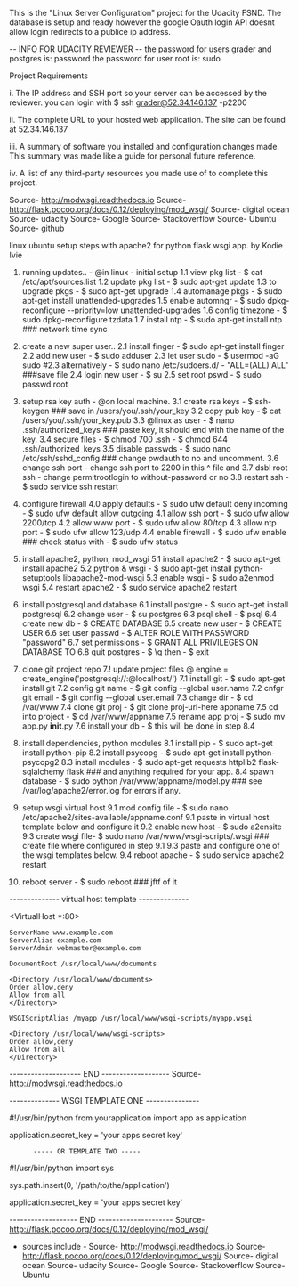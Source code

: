 This is the "Linux Server Configuration" project for the Udacity FSND.
The database is setup and ready however the google Oauth login API 
doesnt allow login redirects to a publice ip address.

-- INFO FOR UDACITY REVIEWER --
the password for users grader and postgres is: password
the password for user root is: sudo

Project Requirements 

i. The IP address and SSH port so your server can be accessed by the reviewer.
	you can login with $ ssh grader@52.34.146.137 -p2200

ii. The complete URL to your hosted web application.
	The site can be found at 52.34.146.137

iii. A summary of software you installed and configuration changes made.
	This summary was made like a guide for personal future reference.

iv. A list of any third-party resources you made use of to complete this project.

Source- http://modwsgi.readthedocs.io 
Source- http://flask.pocoo.org/docs/0.12/deploying/mod_wsgi/
Source- digital ocean
Source- udacity 
Source- Google
Source- Stackoverflow
Source- Ubuntu
Source- github



linux ubuntu setup steps with apache2 for python flask wsgi app. by Kodie Ivie

1. running updates.. - @in linux - initial setup
1.1 view pkg list   - $ cat /etc/apt/sources.list 
1.2 update pkg list - $ sudo apt-get update
1.3 to upgrade pkgs - $ sudo apt-get upgrade
1.4 automanage pkgs - $ sudo apt-get install unattended-upgrades
1.5 enable automngr - $ sudo dpkg-reconfigure --priority=low unattended-upgrades
1.6 config timezone - $ sudo dpkg-reconfigure tzdata
1.7 install ntp     - $ sudo apt-get install ntp    ### network time sync

2. create a new super user..
2.1 install finger  - $ sudo apt-get install finger
2.2 add new user    - $ sudo adduser <name>
2.3 let user sudo   - $ usermod -aG sudo <name>
#2.3 alternatively  - $ sudo nano /etc/sudoers.d/<name> - "ALL=(ALL) ALL"    ###save file
2.4 login new user  - $ su <name>
2.5 set root pswd   - $ sudo passwd root

3. setup rsa key auth - @on local machine.
3.1 create rsa keys - $ ssh-keygen    ### save in /users/you/.ssh/your_key
3.2 copy pub key    - $ cat /users/you/.ssh/your_key.pub 
3.3 @linux as user  - $ nano .ssh/authorized_keys    ### paste key, it should end with the name of the key.
3.4 secure files    - $ chmod 700 .ssh - $ chmod 644 .ssh/authorized_keys
3.5 disable passwds - $ sudo nano /etc/ssh/sshd_config    ### change pwdauth to no and uncomment. 
3.6 change ssh port - change ssh port to 2200 in this ^ file and
3.7 dsbl root ssh   - change permitrootlogin to without-password or no
3.8 restart ssh     - $ sudo service ssh restart

4. configure firewall
4.0 apply defaults  - $ sudo ufw default deny incoming - $ sudo ufw default allow outgoing
4.1 allow ssh port  - $ sudo ufw allow 2200/tcp
4.2 allow www port  - $ sudo ufw allow 80/tcp
4.3 allow ntp port  - $ sudo ufw allow 123/udp
4.4 enable firewall - $ sudo ufw enable    ### check status with - $ sudo ufw status

5. install apache2, python, mod_wsgi 
5.1 install apache2 - $ sudo apt-get install apache2
5.2 python & wsgi   - $ sudo apt-get install python-setuptools libapache2-mod-wsgi
5.3 enable wsgi     - $ sudo a2enmod wsgi
5.4 restart apache2 - $ sudo service apache2 restart

6. install postgresql and database
6.1 install postgre - $ sudo apt-get install  postgresql
6.2 change user     - $ su postgres
6.3 psql shell      - $ psql
6.4 create new db   - $ CREATE DATABASE <yourdbname>
6.5 create new user - $ CREATE USER <yourusername>
6.6 set user passwd - $ ALTER ROLE <yourusername> WITH PASSWORD "password"
6.7 set permissions - $ GRANT ALL PRIVILEGES ON DATABASE <yourdbname> TO <yourusername>
6.8 quit postgres   - $ \q
then                - $ exit

7. clone git project repo
7.! update project files @ engine = create_engine('postgresql://<yourusername>:<youruserpass>@localhost/<yourdbname>')
7.1 install git     - $ sudo apt-get install git
7.2 config git name - $ git config --global user.name <name>
7.2 cnfgr git email - $ git config --global user.email <email>
7.3 change dir      - $ cd /var/www
7.4 clone git proj  - $ git clone proj-url-here appname
7.5 cd into project - $ cd /var/www/appname
7.5 rename app proj - $ sudo mv app.py __init__.py
7.6 install your db - $ this will be done in step 8.4 

8. install dependencies, python modules
8.1 install pip     - $ sudo apt-get install python-pip
8.2 install psycopg - $ sudo apt-get install python-psycopg2
8.3 install modules - $ sudo apt-get requests httplib2 flask-sqlalchemy flask    ### and anything required for your app.
8.4 spawn database  - $ sudo python /var/www/appname/model.py     ### see /var/log/apache2/error.log for errors if any.

9. setup wsgi virtual host
9.1 mod config file - $ sudo nano /etc/apache2/sites-available/appname.conf
9.1 paste in virtual host template below and configure it 
9.2 enable new host - $ sudo a2ensite <appname> 
9.3 create wsgi file- $ sudo nano /var/www/wsgi-scripts/<appname>.wsgi    ### create file where configured in step 9.1
9.3 paste and configure one of the wsgi templates below.
9.4 reboot apache   - $ sudo service apache2 restart

10. reboot server   - $ sudo reboot   ### jftf of it




-------------- virtual host template --------------

<VirtualHost *:80>

    ServerName www.example.com
    ServerAlias example.com
    ServerAdmin webmaster@example.com

    DocumentRoot /usr/local/www/documents

    <Directory /usr/local/www/documents>
    Order allow,deny
    Allow from all
    </Directory>

    WSGIScriptAlias /myapp /usr/local/www/wsgi-scripts/myapp.wsgi

    <Directory /usr/local/www/wsgi-scripts>
    Order allow,deny
    Allow from all
    </Directory>

</VirtualHost>

-------------------- END -------------------
Source- http://modwsgi.readthedocs.io 




-------------- WSGI TEMPLATE ONE ---------------

#!/usr/bin/python
from yourapplication import app as application

application.secret_key = 'your apps secret key'


          ----- OR TEMPLATE TWO -----

#!/usr/bin/python
import sys

sys.path.insert(0, '/path/to/the/application')

application.secret_key = 'your apps secret key'



------------------- END ---------------------
Source- http://flask.pocoo.org/docs/0.12/deploying/mod_wsgi/



- sources include - 
Source- http://modwsgi.readthedocs.io 
Source- http://flask.pocoo.org/docs/0.12/deploying/mod_wsgi/
Source- digital ocean
Source- udacity 
Source- Google
Source- Stackoverflow
Source- Ubuntu









